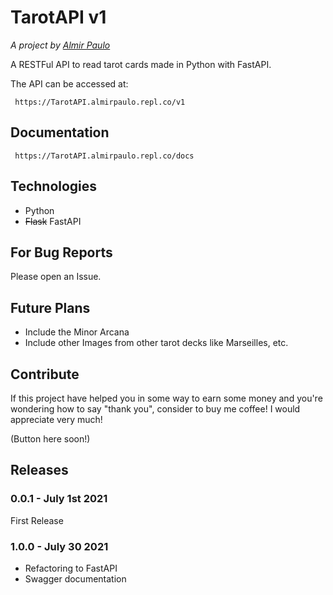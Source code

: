 # TarotAPI v1
*A project by [Almir Paulo](https://almirpaulo.github.io/)*


A RESTFul API to read tarot cards made in Python with FastAPI. 

The API can be accessed at:  
    
     https://TarotAPI.almirpaulo.repl.co/v1

## Documentation

     https://TarotAPI.almirpaulo.repl.co/docs
 

## Technologies

* Python
* ~~Flask~~ FastAPI

## For Bug Reports

Please open an Issue.

## Future Plans

* Include the Minor Arcana
* Include other Images from other tarot decks like Marseilles, etc. 

## Contribute
If this project have helped you in some way to earn some money and you're wondering how to say "thank you", consider to buy me coffee! I would appreciate very much!
 
(Button here soon!)

## Releases

### 0.0.1 - July 1st 2021 

First Release

### 1.0.0 - July 30 2021
* Refactoring to FastAPI
* Swagger documentation

